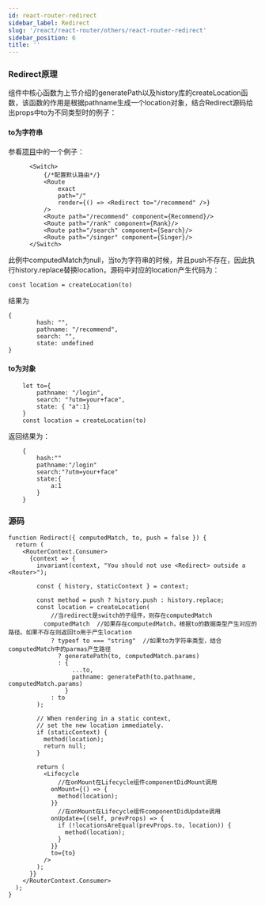 ```yaml
---
id: react-router-redirect
sidebar_label: Redirect
slug: '/react/react-router/others/react-router-redirect'
sidebar_position: 6
title: ''
---
```


### Redirect原理 ###
组件中核心函数为上节介绍的generatePath以及history库的createLocation函数，该函数的作用是根据pathname生成一个location对象，结合Redirect源码给出props中to为不同类型时的例子：

#### to为字符串 ####
参看[项目](https://github.com/BUPTlhuanyu/react-music-lhy/blob/master/src/app/App.tsx)中的一个例子：

          <Switch>
              {/*配置默认路由*/}
              <Route
                  exact
                  path="/"
                  render={() => <Redirect to="/recommend" />}
              />
              <Route path="/recommend" component={Recommend}/>
              <Route path="/rank" component={Rank}/>
              <Route path="/search" component={Search}/>
              <Route path="/singer" component={Singer}/>
          </Switch>

此例中computedMatch为null，当to为字符串的时候，并且push不存在，因此执行history.replace替换location，源码中对应的location产生代码为：

	const location = createLocation(to)
结果为

	{
	        hash: "",
	        pathname: "/recommend",
	        search: "",
	        state: undefined
	}

#### to为对象 ####

		let to={
		    pathname: "/login",
		    search: "?utm=your+face",
		    state: { "a":1}
		}
		const location = createLocation(to)
		
返回结果为：

		{
		    hash:""
		    pathname:"/login"
		    search:"?utm=your+face"
		    state:{
		        a:1
		    }
		}




### 源码 ###

	function Redirect({ computedMatch, to, push = false }) {
	  return (
	    <RouterContext.Consumer>
	      {context => {
	        invariant(context, "You should not use <Redirect> outside a <Router>");
	
	        const { history, staticContext } = context;
	
	        const method = push ? history.push : history.replace;
	        const location = createLocation(
	            //当redirect是switch的子组件，则存在computedMatch
	          computedMatch  //如果存在computedMatch，根据to的数据类型产生对应的路径。如果不存在则返回to用于产生location
	            ? typeof to === "string"  //如果to为字符串类型，结合computedMatch中的parmas产生路径
	              ? generatePath(to, computedMatch.params)
	              : {
	                  ...to,
	                  pathname: generatePath(to.pathname, computedMatch.params)
	                }
	            : to
	        );
	
	        // When rendering in a static context,
	        // set the new location immediately.
	        if (staticContext) {
	          method(location);
	          return null;
	        }
	
	        return (
	          <Lifecycle
	              //在onMount在Lifecycle组件componentDidMount调用
	            onMount={() => {
	              method(location);
	            }}
	              //在onMount在Lifecycle组件componentDidUpdate调用
	            onUpdate={(self, prevProps) => {
	              if (!locationsAreEqual(prevProps.to, location)) {
	                method(location);
	              }
	            }}
	            to={to}
	          />
	        );
	      }}
	    </RouterContext.Consumer>
	  );
	}